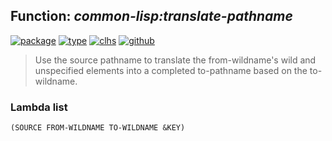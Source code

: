 ## Function: ***common-lisp:translate-pathname***
[![package](https://img.shields.io/badge/Package-COMMON--LISP-5f9ea0.svg?style=social&colorA=999999)](../) [![type](https://img.shields.io/badge/Type-Function-5f9ea0.svg?style=social&colorA=999999)](../#function) [![clhs](https://img.shields.io/badge/CLHS-TRANSLATE--PATHNAME-5f9ea0.svg?style=social&colorA=999999)](http://www.lispworks.com/documentation/HyperSpec/Body/f_tr_pn.htm) [![github](https://img.shields.io/badge/GitHub-View_the_source-5f9ea0.svg?style=social&colorA=999999&logo=github)](https://github.com/sbcl/sbcl/blob/master/src/code/target-pathname.lisp/) 

> Use the source pathname to translate the from-wildname's wild and
> unspecified elements into a completed to-pathname based on the to-wildname.

### Lambda list
```
(SOURCE FROM-WILDNAME TO-WILDNAME &KEY)
```
